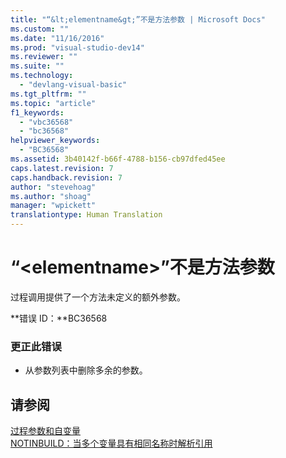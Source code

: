```yaml
---
title: "“&lt;elementname&gt;”不是方法参数 | Microsoft Docs"
ms.custom: ""
ms.date: "11/16/2016"
ms.prod: "visual-studio-dev14"
ms.reviewer: ""
ms.suite: ""
ms.technology: 
  - "devlang-visual-basic"
ms.tgt_pltfrm: ""
ms.topic: "article"
f1_keywords: 
  - "vbc36568"
  - "bc36568"
helpviewer_keywords: 
  - "BC36568"
ms.assetid: 3b40142f-b66f-4788-b156-cb97dfed45ee
caps.latest.revision: 7
caps.handback.revision: 7
author: "stevehoag"
ms.author: "shoag"
manager: "wpickett"
translationtype: Human Translation
---
```

# “&lt;elementname&gt;”不是方法参数
过程调用提供了一个方法未定义的额外参数。  
  
 **错误 ID：**BC36568  
  
### 更正此错误  
  
-   从参数列表中删除多余的参数。  
  
## 请参阅  
 [过程参数和自变量](../../visual-basic/programming-guide/language-features/procedures/procedure-parameters-and-arguments.md)   
 [NOTINBUILD：当多个变量具有相同名称时解析引用](http://msdn.microsoft.com/zh-cn/9601e39f-1911-44e1-ace5-3f6e090408b9)